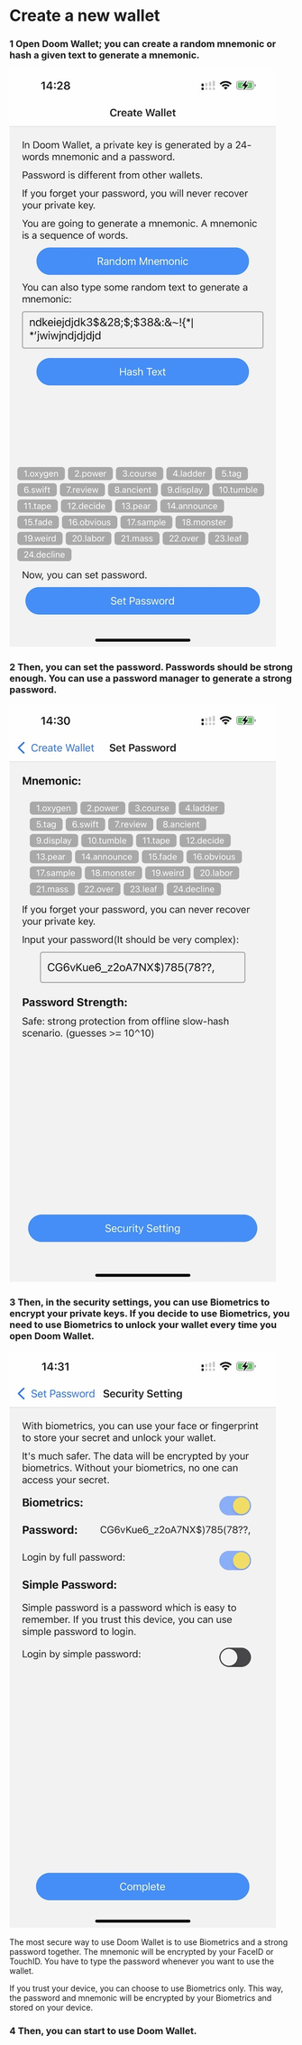 # Create a new wallet

### 1 Open Doom Wallet; you can create a random mnemonic or hash a given text to generate a mnemonic.

![](./2-1.jpg)

### 2 Then, you can set the password. Passwords should be strong enough. You can use a password manager to generate a strong password.

![](./2-2.jpg)

### 3 Then, in the security settings, you can use Biometrics to encrypt your private keys. If you decide to use Biometrics, you need to use Biometrics to unlock your wallet every time you open Doom Wallet.

![](./2-3.jpg)

The most secure way to use Doom Wallet is to use Biometrics and a strong password together. The mnemonic will be encrypted by your FaceID or TouchID. You have to type the password whenever you want to use the wallet.

If you trust your device, you can choose to use Biometrics only. This way, the password and mnemonic will be encrypted by your Biometrics and stored on your device.

### 4 Then, you can start to use Doom Wallet.
